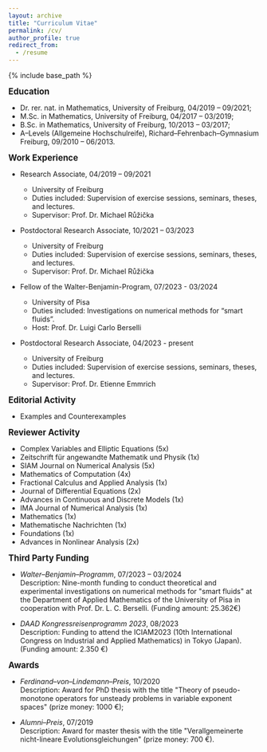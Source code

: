 ```yaml
---
layout: archive
title: "Curriculum Vitae"
permalink: /cv/
author_profile: true
redirect_from:
  - /resume
---
```


{% include base_path %}

<big><b>Education</b></big>

* Dr. rer. nat. in Mathematics, University of Freiburg, 04/2019 – 09/2021;
* M.Sc. in Mathematics, University of Freiburg, 04/2017 – 03/2019;
* B.Sc. in Mathematics, University of Freiburg, 10/2013 – 03/2017;
* A–Levels (Allgemeine Hochschulreife), Richard–Fehrenbach–Gymnasium Freiburg, 09/2010 – 06/2013.

<big><b>Work Experience</b></big>

* Research Associate, 04/2019 – 09/2021
  * University of Freiburg
  * Duties included: Supervision of exercise sessions, seminars, theses, and lectures.
  * Supervisor: Prof. Dr. Michael Růžička

* Postdoctoral Research Associate, 10/2021 – 03/2023
  * University of Freiburg
  * Duties included: Supervision of exercise sessions, seminars, theses, and lectures.
  * Supervisor: Prof. Dr. Michael Růžička

* Fellow of the Walter-Benjamin-Program, 07/2023 - 03/2024
  * University of Pisa
  * Duties included: Investigations on numerical methods for “smart fluids”.
  * Host: Prof. Dr. Luigi Carlo Berselli

* Postdoctoral Research Associate, 04/2023 - present
  * University of Freiburg
  * Duties included: Supervision of exercise sessions, seminars, theses, and lectures.
  * Supervisor: Prof. Dr. Etienne Emmrich

<big><b>Editorial Activity</b></big>

* Examples and Counterexamples

<big><b>Reviewer Activity</b></big>

* Complex Variables and Elliptic Equations (5x)
* Zeitschrift für angewandte Mathematik und Physik (1x)
* SIAM Journal on Numerical Analysis (5x)
* Mathematics of Computation (4x)
* Fractional Calculus and Applied Analysis (1x)
* Journal of Differential Equations (2x)
* Advances in Continuous and Discrete Models (1x)
* IMA Journal of Numerical Analysis (1x)
* Mathematics (1x)
* Mathematische Nachrichten (1x)
* Foundations (1x)
* Advances in Nonlinear Analysis (2x)

<big><b>Third Party Funding</b></big>

* *Walter–Benjamin–Programm*, 07/2023 – 03/2024<br>
  Description: Nine-month funding to conduct theoretical and experimental investigations on numerical methods for "smart fluids" at the Department of Applied Mathematics of the University of Pisa in cooperation with Prof. Dr. L. C. Berselli. (Funding amount: 25.362€)

* *DAAD Kongressreisenprogramm 2023*, 08/2023<br>
  Description: Funding to attend the ICIAM2023 (10th International Congress on Industrial and Applied Mathematics) in Tokyo (Japan). (Funding amount: 2.350 €)

<big><b>Awards</b></big>

* *Ferdinand–von–Lindemann–Preis*, 10/2020<br>
  Description: Award for PhD thesis with the title "Theory of pseudo-monotone operators for unsteady problems in variable exponent spaces" (prize money: 1000 €);

* *Alumni–Preis*, 07/2019<br>
  Description: Award for master thesis with the title "Verallgemeinerte nicht-lineare Evolutionsgleichungen" (prize money: 700 €).